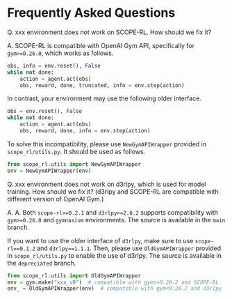 # Frequently Asked Questions

Q. xxx environment does not work on SCOPE-RL. How should we fix it?

A. SCOPE-RL is compatible with OpenAI Gym API, specifically for `gym>=0.26.0`, which works as follows.
```Python
obs, info = env.reset(), False
while not done:
    action = agent.act(obs)
    obs, reward, done, truncated, info = env.step(action)
```

In contrast, your environment may use the following older interface.
```Python
obs = env.reset(), False
while not done:
    action = agent.act(obs)
    obs, reward, done, info = env.step(action)
```

To solve this incompatibility, please use `NewGymAPIWrapper` provided in `scope_rl/utils.py`. It should be used as follows.
```Python
from scope_rl.utils import NewGymAPIWrapper
env = NewGymAPIWrapper(env)
```

Q. xxx environment does not work on d3rlpy, which is used for model training. How should we fix it? (d3rlpy and SCOPE-RL are compatible with different version of OpenAI Gym.)

A. A. Both `scope-rl>=0.2.1` and `d3rlpy>=2.0.2` supports compatibility with `gym>=0.26.0` and `gymnasium` environments. The source is available in the `main` branch.

If you want to use the older interface of `d3rlpy`, make sure to use `scope-rl==0.1.2` and `d3rlpy==1.1.1`. Then, please use `OldGymAPIWrapper` provided in `scope_rl/utils.py` to enable the use of d3rlpy. The source is available in the `depreciated` branch.
```Python
from scope_rl.utils import OldGymAPIWrapper
env = gym.make("xxx_v0")  # compatible with gym>=0.26.2 and SCOPE-RL
env_ = OldGymAPIWrapper(env)  # compatible with gym<0.26.2 and d3rlpy
```
